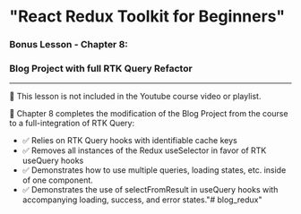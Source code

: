 # "React Redux Toolkit for Beginners"

### Bonus Lesson - Chapter 8: 

### Blog Project with full RTK Query Refactor

---

🚩 This lesson is not included in the Youtube course video or playlist. 

🚀 Chapter 8 completes the modification of the Blog Project from the course to a full-integration of RTK Query: 
- ✅ Relies on RTK Query hooks with identifiable cache keys
- ✅ Removes all instances of the Redux useSelector in favor of RTK useQuery hooks
- ✅ Demonstrates how to use multiple queries, loading states, etc. inside of one component. 
- ✅ Demonstrates the use of selectFromResult in useQuery hooks with accompanying loading, success, and error states."# blog_redux" 

